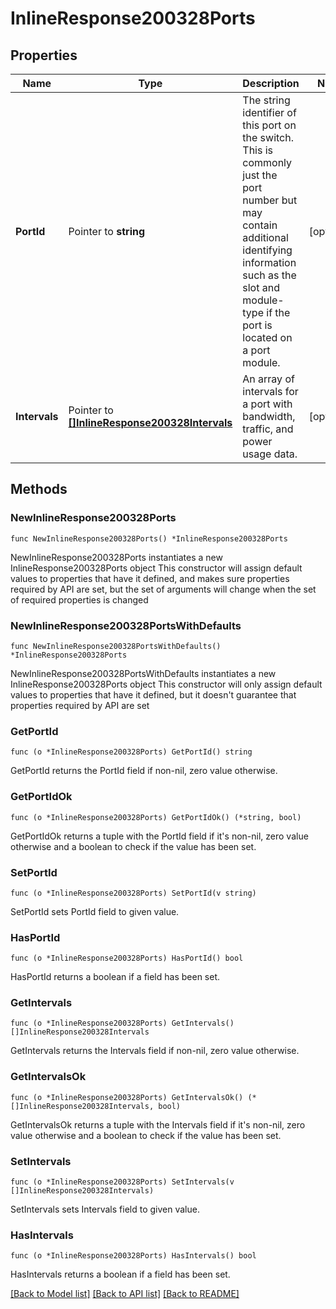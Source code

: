 # InlineResponse200328Ports

## Properties

Name | Type | Description | Notes
------------ | ------------- | ------------- | -------------
**PortId** | Pointer to **string** | The string identifier of this port on the switch. This is commonly just the port number but may contain additional identifying information such as the slot and module-type if the port is located on a port module. | [optional] 
**Intervals** | Pointer to [**[]InlineResponse200328Intervals**](InlineResponse200328Intervals.md) | An array of intervals for a port with bandwidth, traffic, and power usage data. | [optional] 

## Methods

### NewInlineResponse200328Ports

`func NewInlineResponse200328Ports() *InlineResponse200328Ports`

NewInlineResponse200328Ports instantiates a new InlineResponse200328Ports object
This constructor will assign default values to properties that have it defined,
and makes sure properties required by API are set, but the set of arguments
will change when the set of required properties is changed

### NewInlineResponse200328PortsWithDefaults

`func NewInlineResponse200328PortsWithDefaults() *InlineResponse200328Ports`

NewInlineResponse200328PortsWithDefaults instantiates a new InlineResponse200328Ports object
This constructor will only assign default values to properties that have it defined,
but it doesn't guarantee that properties required by API are set

### GetPortId

`func (o *InlineResponse200328Ports) GetPortId() string`

GetPortId returns the PortId field if non-nil, zero value otherwise.

### GetPortIdOk

`func (o *InlineResponse200328Ports) GetPortIdOk() (*string, bool)`

GetPortIdOk returns a tuple with the PortId field if it's non-nil, zero value otherwise
and a boolean to check if the value has been set.

### SetPortId

`func (o *InlineResponse200328Ports) SetPortId(v string)`

SetPortId sets PortId field to given value.

### HasPortId

`func (o *InlineResponse200328Ports) HasPortId() bool`

HasPortId returns a boolean if a field has been set.

### GetIntervals

`func (o *InlineResponse200328Ports) GetIntervals() []InlineResponse200328Intervals`

GetIntervals returns the Intervals field if non-nil, zero value otherwise.

### GetIntervalsOk

`func (o *InlineResponse200328Ports) GetIntervalsOk() (*[]InlineResponse200328Intervals, bool)`

GetIntervalsOk returns a tuple with the Intervals field if it's non-nil, zero value otherwise
and a boolean to check if the value has been set.

### SetIntervals

`func (o *InlineResponse200328Ports) SetIntervals(v []InlineResponse200328Intervals)`

SetIntervals sets Intervals field to given value.

### HasIntervals

`func (o *InlineResponse200328Ports) HasIntervals() bool`

HasIntervals returns a boolean if a field has been set.


[[Back to Model list]](../README.md#documentation-for-models) [[Back to API list]](../README.md#documentation-for-api-endpoints) [[Back to README]](../README.md)


